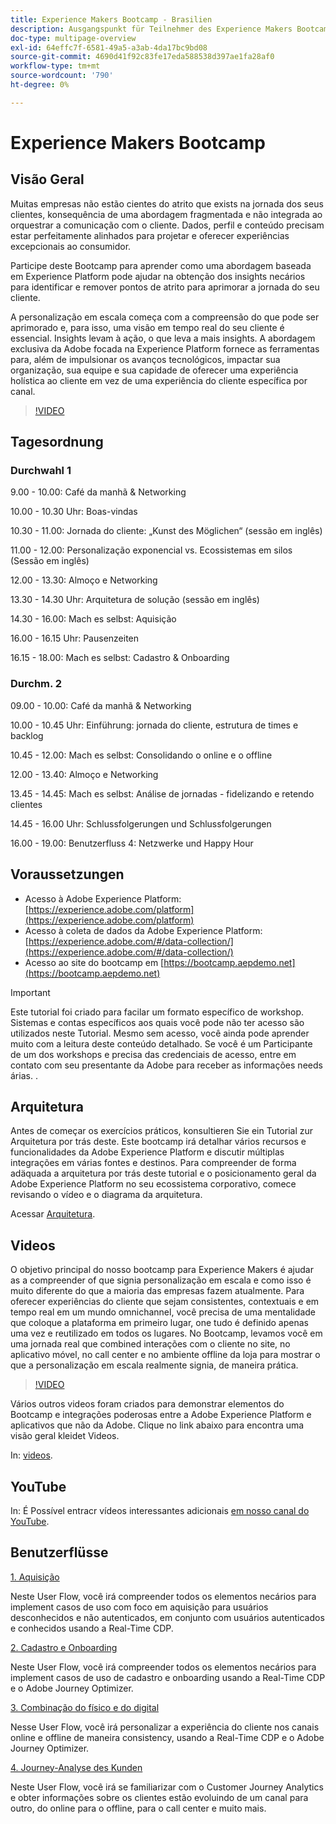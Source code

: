 ```yaml
---
title: Experience Makers Bootcamp - Brasilien
description: Ausgangspunkt für Teilnehmer des Experience Makers Bootcamps
doc-type: multipage-overview
exl-id: 64effc7f-6581-49a5-a3ab-4da17bc9bd08
source-git-commit: 4690d41f92c83fe17eda588538d397ae1fa28af0
workflow-type: tm+mt
source-wordcount: '790'
ht-degree: 0%

---
```


# Experience Makers Bootcamp

## Visão Geral

Muitas empresas não estão cientes do atrito que exists na jornada dos seus clientes, konsequência de uma abordagem fragmentada e não integrada ao orquestrar a comunicação com o cliente. Dados, perfil e conteúdo precisam estar perfeitamente alinhados para projetar e oferecer experiências excepcionais ao consumidor.

Participe deste Bootcamp para aprender como uma abordagem baseada em Experience Platform pode ajudar na obtenção dos insights necários para identificar e remover pontos de atrito para aprimorar a jornada do seu cliente.

A personalização em escala começa com a compreensão do que pode ser aprimorado e, para isso, uma visão em tempo real do seu cliente é essencial. Insights levam à ação, o que leva a mais insights. A abordagem exclusiva da Adobe focada na Experience Platform fornece as ferramentas para, além de impulsionar os avanços tecnológicos, impactar sua organização, sua equipe e sua capidade de oferecer uma experiência holística ao cliente em vez de uma experiência do cliente específica por canal.

>[!VIDEO](https://video.tv.adobe.com/v/344962?quality=12&enable=on)

## Tagesordnung

### Durchwahl 1

9.00 - 10.00: Café da manhã &amp; Networking

10.00 - 10.30 Uhr: Boas-vindas&#x200B;

10.30 - 11.00: Jornada do cliente: „Kunst des Möglichen“ (sessão em inglês)&#x200B;

11.00 - 12.00: Personalização exponencial vs. Ecossistemas em silos (Sessão em inglês)&#x200B;

12.00 - 13.30: Almoço e Networking&#x200B;

13.30 - 14.30 Uhr: Arquitetura de solução (sessão em inglês)&#x200B;

14.30 - 16.00: Mach es selbst: Aquisição &#x200B;

16.00 - 16.15 Uhr: Pausenzeiten

16.15 - 18.00: Mach es selbst: Cadastro &amp; Onboarding&#x200B;


### Durchm. 2

09.00 - 10.00: Café da manhã &amp; Networking

10.00 - 10.45 Uhr: Einführung: jornada do cliente, estrutura de times e backlog

10.45 - 12.00: Mach es selbst: Consolidando o online e o offline

12.00 - 13.40: Almoço e Networking&#x200B;

13.45 - 14.45: Mach es selbst: Análise de jornadas - fidelizando e retendo clientes

14.45 - 16.00 Uhr: Schlussfolgerungen und Schlussfolgerungen

16.00 - 19.00: Benutzerfluss 4: Netzwerke und Happy Hour


## Voraussetzungen

- Acesso à Adobe Experience Platform: [https://experience.adobe.com/platform](https://experience.adobe.com/platform)
- Acesso à coleta de dados da Adobe Experience Platform: [https://experience.adobe.com/#/data-collection/](https://experience.adobe.com/#/data-collection/)
- Acesso ao site do bootcamp em [https://bootcamp.aepdemo.net](https://bootcamp.aepdemo.net)

>[!IMPORTANT]
>
>Este tutorial foi criado para facilar um formato específico de workshop. Sistemas e contas específicos aos quais você pode não ter acesso são utilizados neste Tutorial. Mesmo sem acesso, você ainda pode aprender muito com a leitura deste conteúdo detalhado. Se você é um Participante de um dos workshops e precisa das credenciais de acesso, entre em contato com seu presentante da Adobe para receber as informações needs árias. .

## Arquitetura

Antes de começar os exercícios práticos, konsultieren Sie ein Tutorial zur Arquitetura por trás deste. Este bootcamp irá detalhar vários recursos e funcionalidades da Adobe Experience Platform e discutir múltiplas integrações em várias fontes e destinos. Para compreender de forma adäquada a arquitetura por trás deste tutorial e o posicionamento geral da Adobe Experience Platform no seu ecossistema corporativo, comece revisando o vídeo e o diagrama da arquitetura.

Acessar [Arquitetura](https://experienceleague.adobe.com/docs/platform-learn/comprehensive-technical-tutorial-v22/architecture.html?lang=pt-BR).

## Videos

O objetivo principal do nosso bootcamp para Experience Makers é ajudar as a compreender of que signia personalização em escala e como isso é muito diferente do que a maioria das empresas fazem atualmente. Para oferecer experiências do cliente que sejam consistentes, contextuais e em tempo real em um mundo omnichannel, você precisa de uma mentalidade que coloque a plataforma em primeiro lugar, one tudo é definido apenas uma vez e reutilizado em todos os lugares. No Bootcamp, levamos você em uma jornada real que combined interações com o cliente no site, no aplicativo móvel, no call center e no ambiente offline da loja para mostrar o que a personalização em escala realmente signia, de maneira prática.

>[!VIDEO](https://video.tv.adobe.com/v/345446?quality=12&enable=on)

Vários outros videos foram criados para demonstrar elementos do Bootcamp e integrações poderosas entre a Adobe Experience Platform e aplicativos que não da Adobe. Clique no link abaixo para encontra uma visão geral kleidet Videos.

In: [videos](https://experienceleague.adobe.com/docs/platform-learn/comprehensive-technical-tutorial-v22/videos.html?lang=pt-BR).

## YouTube

In: É Possível entracr vídeos interessantes adicionais [em nosso canal do YouTube](https://www.youtube.com/channel/UCUKG2dkZ9pYuZUPebQ21jUw).

## Benutzerflüsse

[1. Aquisição](./uc/uc1/uc1.md)

Neste User Flow, você irá compreender todos os elementos necários para implement casos de uso com foco em aquisição para usuários desconhecidos e não autenticados, em conjunto com usuários autenticados e conhecidos usando a Real-Time CDP.

[2. Cadastro e Onboarding](./uc/uc2/uc2.md)

Neste User Flow, você irá compreender todos os elementos necários para implement casos de uso de cadastro e onboarding usando a Real-Time CDP e o Adobe Journey Optimizer.

[3. Combinação do físico e do digital](./uc/uc3/uc3.md)

Nesse User Flow, você irá personalizar a experiência do cliente nos canais online e offline de maneira consistency, usando a Real-Time CDP e o Adobe Journey Optimizer.

[4. Journey-Analyse des Kunden](./uc/uc4/uc4.md)

Neste User Flow, você irá se familiarizar com o Customer Journey Analytics e obter informações sobre os clientes estão evoluindo de um canal para outro, do online para o offline, para o call center e muito mais.
